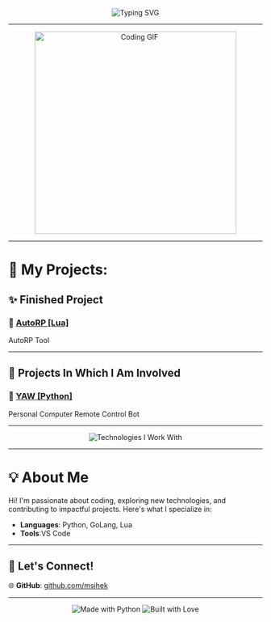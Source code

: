 <div align="center">
  <img src="https://readme-typing-svg.demolab.com?font=Fira+Code&size=24&pause=1000&color=1FDA9A&center=true&vCenter=true&width=600&lines=Welcome+to+my+GitHub!+✨;Exploring+the+World+of+Code+🌍;Feel+Free+to+Browse+My+Projects+🚀" alt="Typing SVG" />
</div>

---

<div align="center">
  <img src="https://media.giphy.com/media/QssGEmpkyEOhBCb7e1/giphy.gif" width="400px" alt="Coding GIF">
</div>

---

# 👾 My Projects:

## **✨ Finished Project**
### 🔗 [AutoRP [Lua]](https://github.com/msihek/AutoRP)  
AutoRP Tool

---

## **🚧 Projects In Which I Am Involved**
### 🔗 [YAW [Python]](https://github.com/Revavi/PCRCB)  
Personal Computer Remote Control Bot

---

<div align="center">
  <img src="https://skillicons.dev/icons?i=python,lua,git,docker,vscode&theme=light" alt="Technologies I Work With">
</div>

---

# 💡 About Me

Hi! I'm passionate about coding, exploring new technologies, and contributing to impactful projects. Here's what I specialize in:  
- **Languages**: Python, GoLang, Lua
- **Tools**:VS Code 

---

## 🌟 Let's Connect!

🌐 **GitHub**: [github.com/msihek](https://github.com/msihek)  

---

<div align="center">
  <img src="https://forthebadge.com/images/badges/made-with-python.svg" alt="Made with Python">  
  <img src="https://forthebadge.com/images/badges/built-with-love.svg" alt="Built with Love">  
</div>
